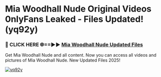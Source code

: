 # Mia Woodhall Nude Original Videos 0nlyFans Leaked - Files Updated! (yq92y)

<h3>🔴 CLICK HERE 🌐==►► <a href="https://tinyurl.com/5h6xmrr3" rel="nofollow">Mia Woodhall Nude Updated Files</a></h3>

Get Mia Woodhall Nude and all content. Now you can access all videos and pictures of Mia Woodhall Nude. New Updated Files 2025!

[![yq92y](https://i.imgur.com/KVD873Z.gif)](https://tinyurl.com/5h6xmrr3)
